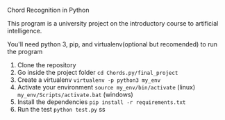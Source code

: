 Chord Recognition in Python

This program is a university project on the introductory course to artificial intelligence.

You'll need python 3, pip, and virtualenv(optional but recomended) to run the program

1. Clone the repository
2. Go inside the project folder `cd Chords.py/final_project`
3. Create a virtualenv ```virtualenv -p python3 my_env```
4. Activate your environment ```source my_env/bin/activate``` (linux) ```my_env/Scripts/activate.bat``` (windows)
5. Install the dependencies ```pip install -r requirements.txt```   
6. Run the test ```python test.py```
ss